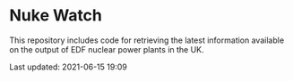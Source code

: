 # Nuke Watch

This repository includes code for retrieving the latest information available on the output of EDF nuclear power plants in the UK.

Last updated: 2021-06-15 19:09